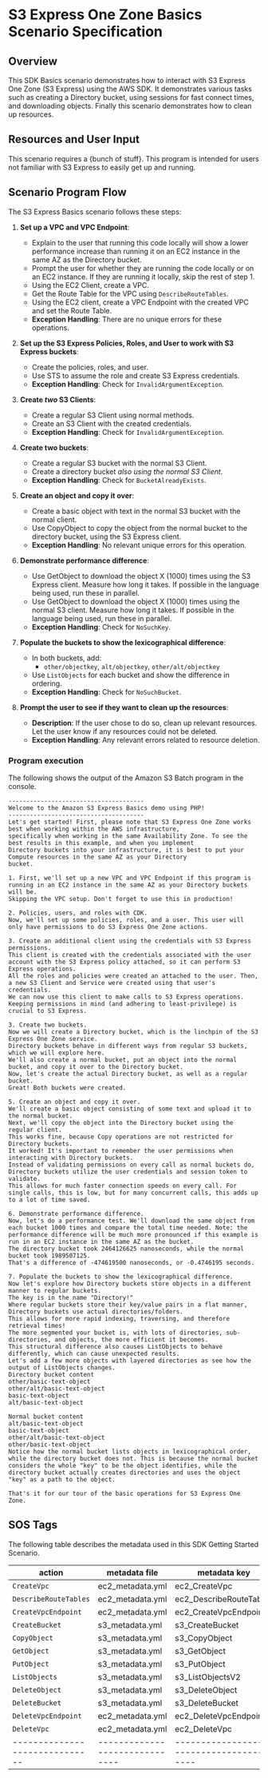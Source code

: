 # S3 Express One Zone Basics Scenario Specification

## Overview
This SDK Basics scenario demonstrates how to interact with S3 Express One Zone (S3 Express) using the AWS SDK. It demonstrates various tasks such as creating a Directory bucket, using sessions for fast connect times, and downloading objects.  Finally this scenario demonstrates how to clean up resources.

## Resources and User Input
This scenario requires a {bunch of stuff}.
This program is intended for users not familiar with S3 Express to easily get up and running.

## Scenario Program Flow

The S3 Express Basics scenario follows these steps:

1. **Set up a VPC and VPC Endpoint**:
    - Explain to the user that running this code locally will show a lower performance increase than running it on an EC2 instance in the same AZ as the Directory bucket.
    - Prompt the user for whether they are running the code locally or on an EC2 instance. If they are running it locally, skip the rest of step 1.
    - Using the EC2 Client, create a VPC.
    - Get the Route Table for the VPC using `DescribeRouteTables`.
    - Using the EC2 client, create a VPC Endpoint with the created VPC and set the Route Table.
    - **Exception Handling**: There are no unique errors for these operations.

2. **Set up the S3 Express Policies, Roles, and User to work with S3 Express buckets**:
    - Create the policies, roles, and user.
    - Use STS to assume the role and create S3 Express credentials.
    - **Exception Handling**: Check for `InvalidArgumentException`.

3. **Create *two* S3 Clients**:
    - Create a regular S3 Client using normal methods.
    - Create an S3 Client with the created credentials.
    - **Exception Handling**: Check for `InvalidArgumentException`.

4. **Create two buckets**:
    - Create a regular S3 bucket with the normal S3 Client.
    - Create a directory bucket *also using the normal S3 Client*.
    - **Exception Handling**: Check for `BucketAlreadyExists`.

5. **Create an object and copy it over**:
    - Create a basic object with text in the normal S3 bucket with the normal client.
    - Use CopyObject to copy the object from the normal bucket to the directory bucket, using the S3 Express client.
    - **Exception Handling**: No relevant unique errors for this operation.

6. **Demonstrate performance difference**:
    - Use GetObject to download the object X (1000) times using the S3 Express client. Measure how long it takes. If possible in the language being used, run these in parallel.
    - Use GetObject to download the object X (1000) times using the normal S3 client. Measure how long it takes. If possible in the language being used, run these in parallel.
    - **Exception Handling**: Check for `NoSuchKey`.

7. **Populate the buckets to show the lexicographical difference**:
    - In both buckets, add:
        - `other/objectkey`, `alt/objectkey`, `other/alt/objectkey`
    - Use `ListObjects` for each bucket and show the difference in ordering.
    - **Exception Handling**: Check for `NoSuchBucket`.

8. **Prompt the user to see if they want to clean up the resources**:
    - **Description**: If the user chose to do so, clean up relevant resources. Let the user know if any resources could not be deleted.
    - **Exception Handling**: Any relevant errors related to resource deletion.

### Program execution
The following shows the output of the Amazon S3 Batch program in the console. 

```
--------------------------------------
Welcome to the Amazon S3 Express Basics demo using PHP!
--------------------------------------
Let's get started! First, please note that S3 Express One Zone works best when working within the AWS infrastructure,
specifically when working in the same Availability Zone. To see the best results in this example, and when you implement
Directory buckets into your infrastructure, it is best to put your Compute resources in the same AZ as your Directory
bucket.

1. First, we'll set up a new VPC and VPC Endpoint if this program is running in an EC2 instance in the same AZ as your Directory buckets will be.
Skipping the VPC setup. Don't forget to use this in production!

2. Policies, users, and roles with CDK.
Now, we'll set up some policies, roles, and a user. This user will only have permissions to do S3 Express One Zone actions.

3. Create an additional client using the credentials with S3 Express permissions.
This client is created with the credentials associated with the user account with the S3 Express policy attached, so it can perform S3 Express operations.
All the roles and policies were created an attached to the user. Then, a new S3 Client and Service were created using that user's credentials.
We can now use this client to make calls to S3 Express operations. Keeping permissions in mind (and adhering to least-privilege) is crucial to S3 Express.

3. Create two buckets.
Now we will create a Directory bucket, which is the linchpin of the S3 Express One Zone service.
Directory buckets behave in different ways from regular S3 buckets, which we will explore here.
We'll also create a normal bucket, put an object into the normal bucket, and copy it over to the Directory bucket.
Now, let's create the actual Directory bucket, as well as a regular bucket.
Great! Both buckets were created.

5. Create an object and copy it over.
We'll create a basic object consisting of some text and upload it to the normal bucket.
Next, we'll copy the object into the Directory bucket using the regular client.
This works fine, because Copy operations are not restricted for Directory buckets.
It worked! It's important to remember the user permissions when interacting with Directory buckets.
Instead of validating permissions on every call as normal buckets do, Directory buckets utilize the user credentials and session token to validate.
This allows for much faster connection speeds on every call. For single calls, this is low, but for many concurrent calls, this adds up to a lot of time saved.

6. Demonstrate performance difference.
Now, let's do a performance test. We'll download the same object from each bucket 1000 times and compare the total time needed. Note: the performance difference will be much more pronounced if this example is run in an EC2 instance in the same AZ as the bucket.
The directory bucket took 2464126625 nanoseconds, while the normal bucket took 1989507125.
That's a difference of -474619500 nanoseconds, or -0.4746195 seconds.

7. Populate the buckets to show the lexicographical difference.
Now let's explore how Directory buckets store objects in a different manner to regular buckets.
The key is in the name "Directory!"
Where regular buckets store their key/value pairs in a flat manner, Directory buckets use actual directories/folders.
This allows for more rapid indexing, traversing, and therefore retrieval times!
The more segmented your bucket is, with lots of directories, sub-directories, and objects, the more efficient it becomes.
This structural difference also causes ListObjects to behave differently, which can cause unexpected results.
Let's add a few more objects with layered directories as see how the output of ListObjects changes.
Directory bucket content
other/basic-text-object
other/alt/basic-text-object
basic-text-object
alt/basic-text-object

Normal bucket content
alt/basic-text-object
basic-text-object
other/alt/basic-text-object
other/basic-text-object
Notice how the normal bucket lists objects in lexicographical order, while the directory bucket does not. This is because the normal bucket considers the whole "key" to be the object identifies, while the directory bucket actually creates directories and uses the object "key" as a path to the object.

That's it for our tour of the basic operations for S3 Express One Zone.

```

## SOS Tags

The following table describes the metadata used in this SDK Getting Started Scenario.


| action                         | metadata file                  | metadata key                             |
|--------------------------------|--------------------------------|------------------------------------------|
| `CreateVpc`                    | ec2_metadata.yml               | ec2_CreateVpc                            |
| `DescribeRouteTables`          | ec2_metadata.yml               | ec2_DescribeRouteTables                  |
| `CreateVpcEndpoint`            | ec2_metadata.yml               | ec2_CreateVpcEndpoint                    |
| `CreateBucket`                 | s3_metadata.yml                | s3_CreateBucket                          |
| `CopyObject`                   | s3_metadata.yml                | s3_CopyObject                            |
| `GetObject`                    | s3_metadata.yml                | s3_GetObject                             |
| `PutObject`                    | s3_metadata.yml                | s3_PutObject                             |
| `ListObjects`                  | s3_metadata.yml                | s3_ListObjectsV2                         |
| `DeleteObject`                 | s3_metadata.yml                | s3_DeleteObject                          |
| `DeleteBucket`                 | s3_metadata.yml                | s3_DeleteBucket                          |
| `DeleteVpcEndpoint`            | ec2_metadata.yml               | ec2_DeleteVpcEndpoint                    |
| `DeleteVpc`                    | ec2_metadata.yml               | ec2_DeleteVpc                            |
| ------------------------------ | ------------------------------ | ---------------------------------------- |
